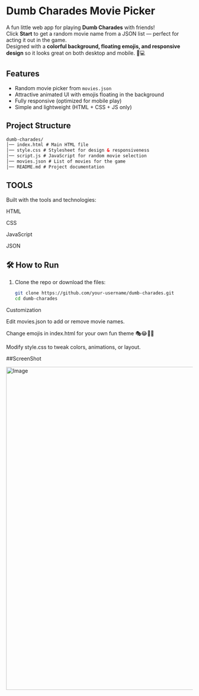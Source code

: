 
#  Dumb Charades Movie Picker 

A fun little web app for playing **Dumb Charades** with friends!  
Click **Start** to get a random movie name from a JSON list — perfect for acting it out in the game.  
Designed with a **colorful background, floating emojis, and responsive design** so it looks great on both desktop and mobile. 📱💻  

##  Features
- Random movie picker from `movies.json`  
-  Attractive animated UI with emojis floating in the background  
-  Fully responsive (optimized for mobile play)  
-  Simple and lightweight (HTML + CSS + JS only)
## Project Structure

```html
dumb-charades/
│── index.html # Main HTML file
│── style.css # Stylesheet for design & responsiveness
│── script.js # JavaScript for random movie selection
│── movies.json # List of movies for the game
│── README.md # Project documentation
```

## TOOLS
Built with the tools and technologies:

HTML

CSS

JavaScript

JSON



## 🛠️ How to Run
1. Clone the repo or download the files:
   ```bash
   git clone https://github.com/your-username/dumb-charades.git
   cd dumb-charades

 Customization

Edit movies.json to add or remove movie names.

Change emojis in index.html for your own fun theme 🎭😂🍿🎶

Modify style.css to tweak colors, animations, or layout.

##ScreenShot

<img width="1902" height="871" alt="Image" src="https://github.com/user-attachments/assets/af5138a2-6df7-4364-907c-235a72004b17" />
